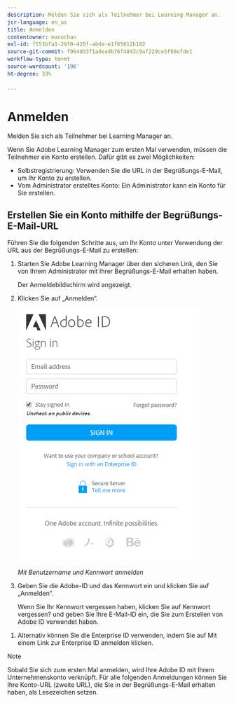 ```yaml
---
description: Melden Sie sich als Teilnehmer bei Learning Manager an.
jcr-language: en_us
title: Anmelden
contentowner: manochan
exl-id: f553bfa1-29f0-420f-abde-e1f65612b182
source-git-commit: f964dd3f1adeadb76f4843c9af229ce5f09afde1
workflow-type: tm+mt
source-wordcount: '196'
ht-degree: 33%

---
```


# Anmelden

Melden Sie sich als Teilnehmer bei Learning Manager an.

Wenn Sie Adobe Learning Manager zum ersten Mal verwenden, müssen die Teilnehmer ein Konto erstellen. Dafür gibt es zwei Möglichkeiten:

* Selbstregistrierung: Verwenden Sie die URL in der Begrüßungs-E-Mail, um Ihr Konto zu erstellen.
* Vom Administrator erstelltes Konto: Ein Administrator kann ein Konto für Sie erstellen.

## Erstellen Sie ein Konto mithilfe der Begrüßungs-E-Mail-URL

Führen Sie die folgenden Schritte aus, um Ihr Konto unter Verwendung der URL aus der Begrüßungs-E-Mail zu erstellen:

1. Starten Sie Adobe Learning Manager über den sicheren Link, den Sie von Ihrem Administrator mit Ihrer Begrüßungs-E-Mail erhalten haben.

   Der Anmeldebildschirm wird angezeigt.

1. Klicken Sie auf „Anmelden“.

   ![](assets/adobeid-signin.png)

   *Mit Benutzername und Kennwort anmelden*

1. Geben Sie die Adobe-ID und das Kennwort ein und klicken Sie auf „Anmelden“.

   Wenn Sie Ihr Kennwort vergessen haben, klicken Sie auf Kennwort vergessen? und geben Sie Ihre E-Mail-ID ein, die Sie zum Erstellen von Adobe ID verwendet haben.

<!--
   If you do not have an Adobe ID, [click here](../../../manage-account.md) to learn how to create an Adobe ID.
-->

1. Alternativ können Sie die Enterprise ID verwenden, indem Sie auf Mit einem Link zur Enterprise ID anmelden klicken.

>[!NOTE]
>
>Sobald Sie sich zum ersten Mal anmelden, wird Ihre Adobe ID mit Ihrem Unternehmenskonto verknüpft. Für alle folgenden Anmeldungen können Sie Ihre Konto-URL (zweite URL), die Sie in der Begrüßungs-E-Mail erhalten haben, als Lesezeichen setzen.
